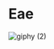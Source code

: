 # Eae
![giphy (2)](https://user-images.githubusercontent.com/83105480/123491517-3f3f2380-d5ed-11eb-92e5-1bcdf2d34a3e.gif)

